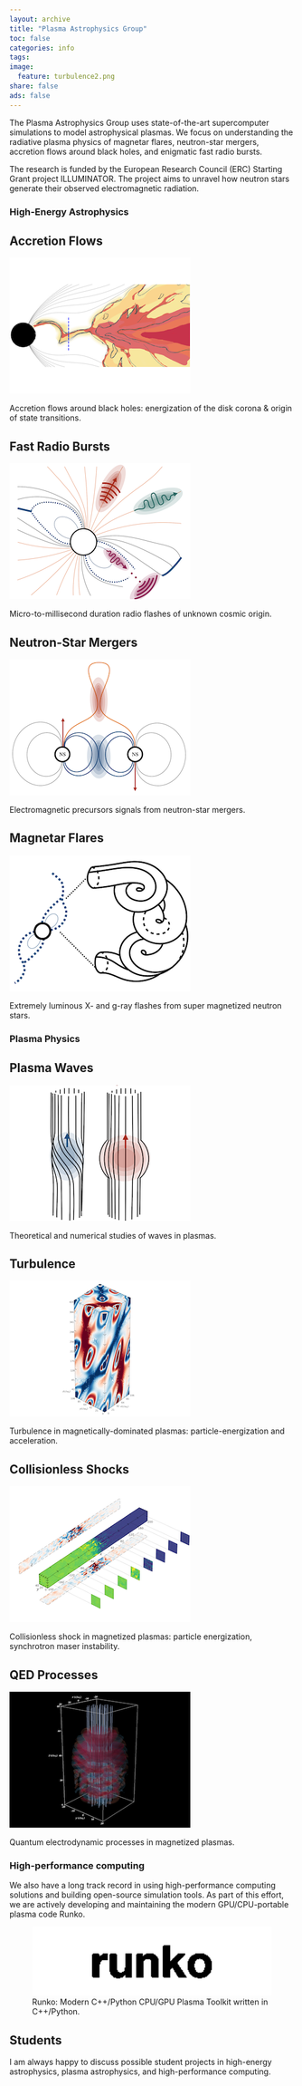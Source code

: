 ```yaml
---
layout: archive
title: "Plasma Astrophysics Group"
toc: false
categories: info
tags: 
image:
  feature: turbulence2.png
share: false
ads: false
---
```



The Plasma Astrophysics Group uses state-of-the-art supercomputer simulations to model astrophysical plasmas. We focus on understanding the radiative plasma physics of magnetar flares, neutron-star mergers, accretion flows around black holes, and enigmatic fast radio bursts.

The research is funded by the European Research Council (ERC) Starting Grant project ILLUMINATOR. The project aims to unravel how neutron stars generate their observed electromagnetic radiation.


### High-Energy Astrophysics

<div class="tiles">

<!--
<div class="tile">
  <h2 class="post-title">Pulsar Emission</h2>
  <p class="post-teaser"><img src="/images/astro_pulsar.png"></p>
  <p class="post-excerpt">Origin of radio emission from the magnetosphere of rotating neutron stars.</p>
</div><!-- /.tile -->



<div class="tile">
  <h2 class="post-title">Accretion Flows</h2>
  <p class="post-teaser"><img src="/images/astro_disks.png"></p>
  <p class="post-excerpt">Accretion flows around black holes: energization of the disk corona & origin of state transitions.</p>
</div><!-- /.tile -->

<div class="tile">
  <h2 class="post-title">Fast Radio Bursts</h2>
  <p class="post-teaser"><img src="/images/astro_frb.png"></p>
  <p class="post-excerpt">Micro-to-millisecond duration radio flashes of unknown cosmic origin.</p>
</div><!-- /.tile -->

<div class="tile">
  <h2 class="post-title">Neutron-Star Mergers</h2>
  <p class="post-teaser"><img src="/images/astro_merger.png"></p>
  <p class="post-excerpt">Electromagnetic precursors signals from neutron-star mergers.</p>
</div><!-- /.tile -->

<div class="tile">
  <h2 class="post-title">Magnetar Flares</h2>
  <p class="post-teaser"><img src="/images/astro_magnetars.png"></p>
  <p class="post-excerpt">Extremely luminous X- and g-ray flashes from super magnetized neutron stars.</p>
</div><!-- /.tile -->

</div><!-- /.tiles -->


### Plasma Physics

<div class="tiles">

<div class="tile">
  <h2 class="post-title">Plasma Waves</h2>
  <p class="post-teaser"><img src="/images/plasma_waves2.png"></p>
  <p class="post-excerpt">Theoretical and numerical studies of waves in plasmas.</p>
</div><!-- /.tile -->

<div class="tile">
  <h2 class="post-title">Turbulence</h2>
  <p class="post-teaser"><img src="/images/plasma_turbulence.png"></p>
  <p class="post-excerpt">Turbulence in magnetically-dominated plasmas: particle-energization and acceleration.</p>
</div><!-- /.tile -->

<div class="tile">
  <h2 class="post-title">Collisionless Shocks</h2>
  <p class="post-teaser"><img src="/images/plasma_shocks.png"></p>
  <p class="post-excerpt">Collisionless shock in magnetized plasmas: particle energization, synchrotron maser instability.</p>
</div><!-- /.tile -->

<div class="tile">
  <h2 class="post-title">QED Processes</h2>
  <p class="post-teaser"><img src="/images/plasma_qed.png"></p>
  <p class="post-excerpt">Quantum electrodynamic processes in magnetized plasmas.</p>
</div><!-- /.tile -->

</div><!-- /.tiles -->




### High-performance computing

We also have a long track record in using high-performance computing solutions and building open-source simulation tools. As part of this effort, we are actively developing and maintaining the modern GPU/CPU-portable plasma code Runko.

<figure>
	<a href="https://github.com/natj/runko"><img src="/images/runko_logo_gol.gif"></a>
	<figcaption>Runko: Modern C++/Python CPU/GPU Plasma Toolkit written in C++/Python.</figcaption>
</figure>



## Students 

I am always happy to discuss possible student projects in high-energy astrophysics, plasma astrophysics, and high-performance computing. 


